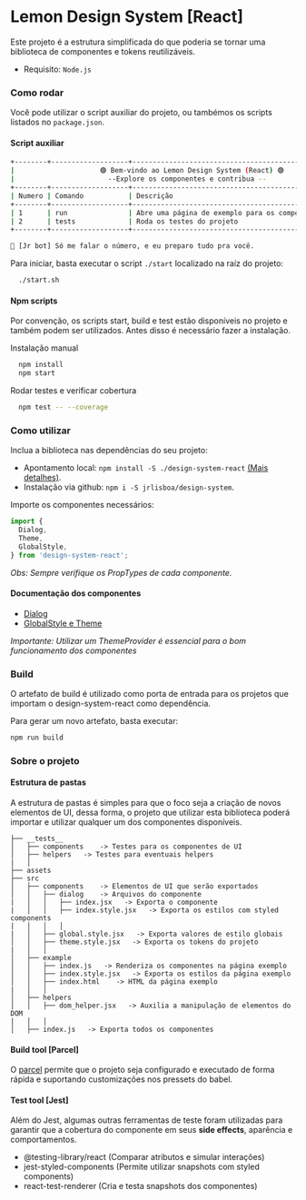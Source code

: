 
# Lemon Design System [React]

Este projeto é a estrutura simplificada do que poderia se tornar uma biblioteca
de componentes e tokens reutilizáveis.

- Requisito: `Node.js`


### Como rodar
Você pode utilizar o script auxiliar do projeto, ou tambémos os scripts
listados no `package.json`.

#### Script auxiliar

```bash
+--------+-------------------+--------------------------------------------------------+
|                     🟢 Bem-vindo ao Lemon Design System (React) 🟢                  |
|                       --Explore os componentes e contribua --                       |
+--------+-------------------+--------------------------------------------------------+
| Numero | Comando           | Descrição                                              |
+--------+-------------------+--------------------------------------------------------+
| 1      | run               | Abre uma página de exemplo para os componentes         |
| 2      | tests             | Roda os testes do projeto                              |
+--------+-------------------+--------------------------------------------------------+

🤖 [Jr bot] Só me falar o número, e eu preparo tudo pra você.
```

Para iniciar, basta executar o script `./start` localizado na raíz do projeto:
```bash
  ./start.sh
```

#### Npm scripts

Por convenção, os scripts start, build e test estão disponíveis no projeto e também
podem ser utilizados. Antes disso é necessário fazer a instalação.

Instalação manual
```bash
  npm install
  npm start
```

Rodar testes e verificar cobertura
```bash
  npm test -- --coverage
```

### Como utilizar
Inclua a biblioteca nas dependências do seu projeto:
* Apontamento local: `npm install -S ./design-system-react` [(Mais detalhes)](https://docs.npmjs.com/cli/v7/configuring-npm/package-json#local-paths).
* Instalação via github: `npm i -S jrlisboa/design-system`.

Importe os componentes necessários:

~~~javascript
import {
  Dialog,
  Theme,
  GlobalStyle,
} from 'design-system-react';
~~~

*Obs: Sempre verifique os PropTypes de cada componente.*

#### Documentação dos componentes

* [Dialog](./src/components/dialog/Readme.md)
* [GlobalStyle e Theme](./src/components/Readme.md)

*Importante: Utilizar um ThemeProvider é essencial para o bom funcionamento dos componentes*

### Build

O artefato de build é utilizado como porta de entrada para os projetos que
importam o design-system-react como dependência.

Para gerar um novo artefato, basta executar:

~~~bash
npm run build
~~~

### Sobre o projeto

#### Estrutura de pastas
A estrutura de pastas é simples para que o foco seja a criação de novos elementos de UI,
dessa forma, o projeto que utilizar esta biblioteca poderá importar e utilizar qualquer
um dos componentes disponíveis.


~~~
├── __tests__ 
│   ├── components    -> Testes para os componentes de UI
│   ├── helpers   -> Testes para eventuais helpers
|   │
├── assets                          
├── src
│   ├── components    -> Elementos de UI que serão exportados
│   │   ├── dialog    -> Arquivos do componente
|   │   │   ├── index.jsx   -> Exporta o componente
|   │   │   ├── index.style.jsx   -> Exporta os estilos com styled components
|   │   │   │
|   │   ├── global.style.jsx   -> Exporta valores de estilo globais
│   │   ├── theme.style.jsx   -> Exporta os tokens do projeto
|   │   │ 
│   ├── example
│   │   ├── index.js   -> Renderiza os componentes na página exemplo
│   │   ├── index.style.jsx   -> Exporta os estilos da página exemplo
│   │   ├── index.html    -> HTML da página exemplo
|   │   │ 
│   ├── helpers
│   │   ├── dom_helper.jsx   -> Auxilia a manipulação de elementos do DOM
|   │   │
│   ├── index.js   -> Exporta todos os componentes
~~~

#### Build tool [Parcel]

O [parcel](https://parceljs.org/) permite que o projeto seja configurado e executado de forma
rápida e suportando customizações nos pressets do babel.

#### Test tool [Jest]

Além do Jest, algumas outras ferramentas de teste foram utilizadas para garantir que a 
cobertura do componente em seus **side effects**, aparência e comportamentos.
- @testing-library/react (Comparar atributos e simular interações)
- jest-styled-components (Permite utilizar snapshots com styled components)
- react-test-renderer (Cria e testa snapshots dos componentes)
